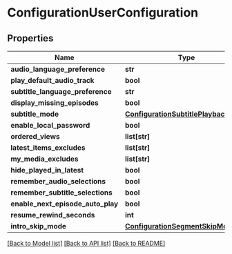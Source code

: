 # ConfigurationUserConfiguration

## Properties
Name | Type | Description | Notes
------------ | ------------- | ------------- | -------------
**audio_language_preference** | **str** |  | [optional] 
**play_default_audio_track** | **bool** |  | [optional] 
**subtitle_language_preference** | **str** |  | [optional] 
**display_missing_episodes** | **bool** |  | [optional] 
**subtitle_mode** | [**ConfigurationSubtitlePlaybackMode**](ConfigurationSubtitlePlaybackMode.md) |  | [optional] 
**enable_local_password** | **bool** |  | [optional] 
**ordered_views** | **list[str]** |  | [optional] 
**latest_items_excludes** | **list[str]** |  | [optional] 
**my_media_excludes** | **list[str]** |  | [optional] 
**hide_played_in_latest** | **bool** |  | [optional] 
**remember_audio_selections** | **bool** |  | [optional] 
**remember_subtitle_selections** | **bool** |  | [optional] 
**enable_next_episode_auto_play** | **bool** |  | [optional] 
**resume_rewind_seconds** | **int** |  | [optional] 
**intro_skip_mode** | [**ConfigurationSegmentSkipMode**](ConfigurationSegmentSkipMode.md) |  | [optional] 

[[Back to Model list]](../README.md#documentation-for-models) [[Back to API list]](../README.md#documentation-for-api-endpoints) [[Back to README]](../README.md)

